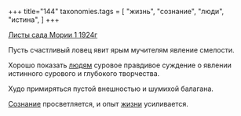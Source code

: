 +++
title="144"
taxonomies.tags = [
 "жизнь",
 "сознание",
 "люди",
 "истина",
]
+++

[Листы сада Мории 1 1924г](/agni/1924)

Пусть счастливый ловец явит ярым мучителям явление смелости.   

Хорошо показать [людям](/tags/люди) суровое правдивое суждение о явлении истинного сурового и глубокого творчества.   

Худо примиряться пустой внешностью и шумихой балагана.   

[Сознание](/tags/сознание) просветляется, и опыт [жизни](/tags/жизнь) усиливается.   

